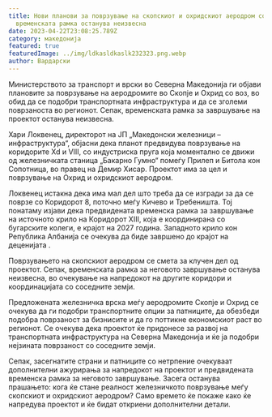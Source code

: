 ```yaml
---
title: Нови планови за поврзување на скопскиот и охридскиот аеродром со воз, но
  временската рамка останува неизвесна
date: 2023-04-22T23:08:25.789Z
category: македонија
featured: true
featuredImage: ../img/ldkasldkaslk232323.png.webp
author: Вардарски
---
```


Министерството за транспорт и врски во Северна Македонија ги објави плановите за поврзување на аеродромите во Скопје и Охрид со воз, во обид да се подобри транспортната инфраструктура и да се зголеми поврзаноста во регионот. Сепак, временската рамка за завршување на проектот останува неизвесна.

Хари Локвенец, директорот на ЈП „Македонски железници – инфраструктура“, објасни дека планот предвидува поврзување на коридорите Xd и VIII, со индустриска пруга која моментално се движи од железничката станица „Бакарно Гумно“ помеѓу Прилеп и Битола кон Сопотница, во правец на Демир Хисар. Проектот има за цел и поврзување на Охрид и охридскиот аеродром.

Локвенец истакна дека има мал дел што треба да се изгради за да се поврзе со Коридорот 8, поточно меѓу Кичево и Требеништа. Тој понатаму изјави дека предвидената временска рамка за завршување на источното крило на Коридорот XIII, која е координирана со бугарските колеги, е крајот на 2027 година. Западното крило кон Република Албанија се очекува да биде завршено до крајот на деценијата .

Поврзувањето на скопскиот аеродром се смета за клучен дел од проектот. Сепак, временската рамка за неговото завршување останува неизвесна, во очекување на напредокот на другите коридори и координацијата со соседните земји.

Предложената железничка врска меѓу аеродромите Скопје и Охрид се очекува да ги подобри транспортните опции за патниците, да обезбеди подобра поврзаност за бизнисите и да го поттикне економскиот раст во регионот. Се очекува дека проектот ќе придонесе за развој на транспортната инфраструктура на Северна Македонија и ќе ја подобри нејзината поврзаност со соседните земји.

Сепак, засегнатите страни и патниците со нетрпение очекуваат дополнителни ажурирања за напредокот на проектот и предвидената временска рамка за неговото завршување. Засега останува прашањето: кога ќе стане реалност железничкото поврзување меѓу скопскиот и охридскиот аеродром? Само времето ќе покаже како ќе напредува проектот и ќе бидат откриени дополнителни детали.
